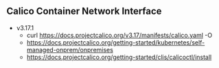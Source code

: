 ## Calico Container Network Interface ###

* v3.17.1
  - curl https://docs.projectcalico.org/v3.17/manifests/calico.yaml -O
  - https://docs.projectcalico.org/getting-started/kubernetes/self-managed-onprem/onpremises
  - https://docs.projectcalico.org/getting-started/clis/calicoctl/install

